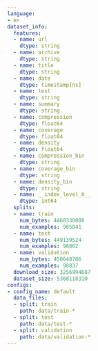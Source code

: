 ```yaml
---
language:
- en
dataset_info:
  features:
  - name: url
    dtype: string
  - name: archive
    dtype: string
  - name: title
    dtype: string
  - name: date
    dtype: timestamp[ns]
  - name: text
    dtype: string
  - name: summary
    dtype: string
  - name: compression
    dtype: float64
  - name: coverage
    dtype: float64
  - name: density
    dtype: float64
  - name: compression_bin
    dtype: string
  - name: coverage_bin
    dtype: string
  - name: density_bin
    dtype: string
  - name: __index_level_0__
    dtype: int64
  splits:
  - name: train
    num_bytes: 4468330000
    num_examples: 985041
  - name: test
    num_bytes: 449139524
    num_examples: 98862
  - name: validation
    num_bytes: 450648786
    num_examples: 98837
  download_size: 3256994687
  dataset_size: 5368118310
configs:
- config_name: default
  data_files:
  - split: train
    path: data/train-*
  - split: test
    path: data/test-*
  - split: validation
    path: data/validation-*
---
```

